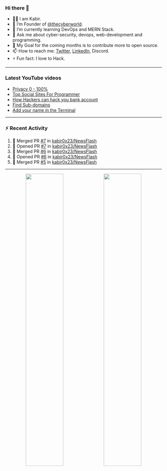 ### Hi there 👋
- 👨‍💻 I am Kabir.
- 🔭 I’m Founder of [@thecyberworld](https://github.com/thecyberworld).
- 🌱 I’m currently learning DevOps and MERN Stack.
- 💬 Ask me about cyber-security, devops, web-development and programming.
- 🥅 My Goal for the coming months is to contribute more to open source.
- 📫 How to reach me: [Twitter](https://www.twitter.com/kabir0x23), [LinkedIn](https://Linkedin.com/in/kabir0x23/), Discord.
- ⚡ Fun fact: I love to Hack.
 
<!-- --- -->
<!-- ## 🤝 Connect with me:

<a href="https://www.linkedin.com/in/kabir0x23/"><img align="left" src="images/linkedin.png" alt="Kabir | LinkedIn" width="42px"/></a>
<a href="https://twitter.com/kabir0x23"><img align="left" src="images/twitter.png" alt="Kabir | Twitter" width="42px"/></a>
<br />
<br />
 -->

---

### Latest YouTube videos
<!-- YOUTUBE-VIDEOS-LIST:START -->
- [Privacy 0 - 100%](https://www.youtube.com/watch?v=klimIwTRZ4g)
- [Top Social Sites For Programmer](https://www.youtube.com/watch?v=vaFFdqf4jE8)
- [How Hackers can hack you bank account](https://www.youtube.com/watch?v=ub4kcehi9o8)
- [Find Sub-domains](https://www.youtube.com/watch?v=pthWoAV6Hk8)
- [Add your name in the Terminal](https://www.youtube.com/watch?v=pVGW-wuBhhY)
<!-- YOUTUBE-VIDEOS-LIST:END -->

---

### :zap: Recent Activity
<!--START_SECTION:activity-->
1. 🎉 Merged PR [#7](https://github.com/kabir0x23/NewsFlash/pull/7) in [kabir0x23/NewsFlash](https://github.com/kabir0x23/NewsFlash)
2. 💪 Opened PR [#7](https://github.com/kabir0x23/NewsFlash/pull/7) in [kabir0x23/NewsFlash](https://github.com/kabir0x23/NewsFlash)
3. 🎉 Merged PR [#6](https://github.com/kabir0x23/NewsFlash/pull/6) in [kabir0x23/NewsFlash](https://github.com/kabir0x23/NewsFlash)
4. 💪 Opened PR [#6](https://github.com/kabir0x23/NewsFlash/pull/6) in [kabir0x23/NewsFlash](https://github.com/kabir0x23/NewsFlash)
5. 🎉 Merged PR [#5](https://github.com/kabir0x23/NewsFlash/pull/5) in [kabir0x23/NewsFlash](https://github.com/kabir0x23/NewsFlash)
<!--END_SECTION:activity-->

---

<p align="center">
  <img width="49%" src="https://github-readme-stats.vercel.app/api?username=kabir0x23&count_private=true&theme=dark&show_icons=true" />
  <img width="49%" src="https://github-readme-streak-stats.herokuapp.com/?user=kabir0x23&theme=dark&count_private=true" />
</p>

<!-- ---

<p align = "center">
 <img width="99%" src="https://activity-graph.herokuapp.com/graph?username=kabir0x23&theme=xcode">
</p>  
 -->
